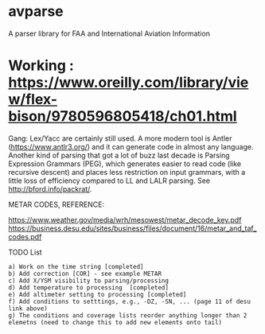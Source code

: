 # avparse
A parser library for FAA and International Aviation Information

# Working : https://www.oreilly.com/library/view/flex-bison/9780596805418/ch01.html

Gang: Lex/Yacc are certainly still used. A more modern tool is Antler (https://www.antlr3.org/) and it can generate code in almost any language. Another kind of parsing that got a lot of buzz last decade is Parsing Expression Grammars (PEG), which generates easier to read code (like recursive descent) and places less restriction on input grammars, with a little loss of efficiency compared to LL and LALR parsing. See http://bford.info/packrat/. 

METAR CODES, REFERENCE:

https://www.weather.gov/media/wrh/mesowest/metar_decode_key.pdf
https://business.desu.edu/sites/business/files/document/16/metar_and_taf_codes.pdf

TODO List

	a) Work on the time string [completed]
	b) Add correction [COR] - see example METAR
	c) Add X/YSM visibility to parsing/processing
	d) Add temperature to processing  [completed]
	e) Add altimeter setting to processing [completed]
	f) Add conditions to setttings, e.g., -DZ, -SN, ... (page 11 of desu link above)
	g) The conditions and coverage lists reorder anything longer than 2 elemetns (need to change this to add new elements onto tail)